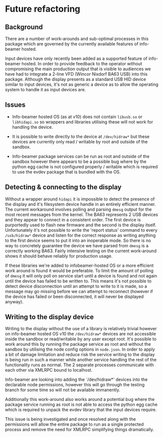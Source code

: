 Future refactoring
==================

Background
----------
There are a number of work-arounds and sub-optimal processes in this package which are governed by the currently 
available features of info-beamer hosted.

Input devices have only recently been added as a supported feature of info-beamer hosted.
In order to provide feedback to the operator without compromising the main production output that is visible to 
audiences we have had to integrate a 2-line VFD (Wincor Nixdorf BA63 USB) into this package.
Although the display presents as a standard USB HID device similar to input devices, it's not as generic a device as 
to allow the operating system to handle it as input devices are.


Issues
------
 * Info-beamer hosted OS (as at v10) does not contain `libusb.so` or `libhidapi.so` so wrappers and libraries utilising 
 these will not work for handling the device.

 * It is possible to write directly to the device at `/dev/hidraw*` but these devices are currently only read / 
 writable by root and outside of the sandbox.

 * Info-beamer package services can be run as root and outside of the sandbox however there appears to be a possible 
 bug where by the python egg cache is not configured properly / writable which is required to use the evdev package 
 that is bundled with the OS.


Detecting & connecting to the display
-------------------------------------
Without a wrapper around `hidapi` it is impossible to detect the presence of the display and it's filesystem device 
handle in an entirely efficient manner.
The current workaround involves polling and parsing `dmesg` output for the most recent messages from the kernel. The 
BA63 represents 2 USB devices and they appear to connect in a consistent order. 
The first device is purportedly used to flash new firmware and the second is the display itself. Unfortunately it's not 
possible to write the 'report status' command to every `/usb/hidraw*` device and listen for the correct response as 
writing anything to the first device seems to put it into an inoperable mode. 
So there is no way to concretely guarantee the device we have parsed from `dmesg` is a correctly working BA63. Fairly 
intensive testing on the current work-around shows it should behave reliably for production usage. 

If these libraries we're added to infobeamer-hosted OS or a more efficient work around is found it would be preferable. 
To limit the amount of polling of `dmesg` it will only poll on service start until a device is found and not again 
until the device has failed to be written to. This means it's not possible to detect device disconnection until an 
attempt to write to it is made, so a message may go missing before we can attempt to reconnect (however if the device 
has failed or been disconnected, it will never be displayed anyway).  


Writing to the display device
-----------------------------
Writing to the display without the use of a library is relatively trivial however on info-beamer hosted OS v10 the 
`/dev/hidraw*` devices are not accessible inside the sandbox or read/writable by any user except root.
It's possible to work around this by running the package service as root and without the sandbox by utilising the node 
config options in `node.json`. In order to apply a bit of damage limitation and reduce risk the service writing to the 
display is being run in such a manner while another service handling the rest of the functionality runs as normal. 
The 2 separate processes communicate with each other via XMLRPC bound to localhost.

Info-beamer are looking into adding the `/dev/hidraw*' devices into the declarable node permissions, however this will 
go through the testing branch for some time so will not be available immanently.

Additionally this work-around also works around a potential bug where the package service running as root is not able 
to access the python egg cache which is required to unpack the evdev library that the input devices require. 

This issue is being investigated and once resolved along with the permissions will allow the entire package to run as a 
single protected process and remove the need for XMLRPC simplifying things dramatically.
